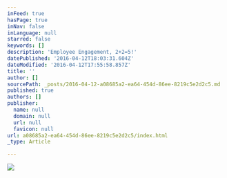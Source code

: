```yaml
---
inFeed: true
hasPage: true
inNav: false
inLanguage: null
starred: false
keywords: []
description: 'Employee Engagement, 2+2=5!'
datePublished: '2016-04-12T18:03:31.604Z'
dateModified: '2016-04-12T17:55:58.857Z'
title: ''
author: []
sourcePath: _posts/2016-04-12-a08685a2-ea64-454d-86ee-8219c5e2d2c5.md
published: true
authors: []
publisher:
  name: null
  domain: null
  url: null
  favicon: null
url: a08685a2-ea64-454d-86ee-8219c5e2d2c5/index.html
_type: Article

---
```

![](https://the-grid-user-content.s3-us-west-2.amazonaws.com/c8e438b9-5cb2-4f9a-94d4-778a05867bc1.jpg)